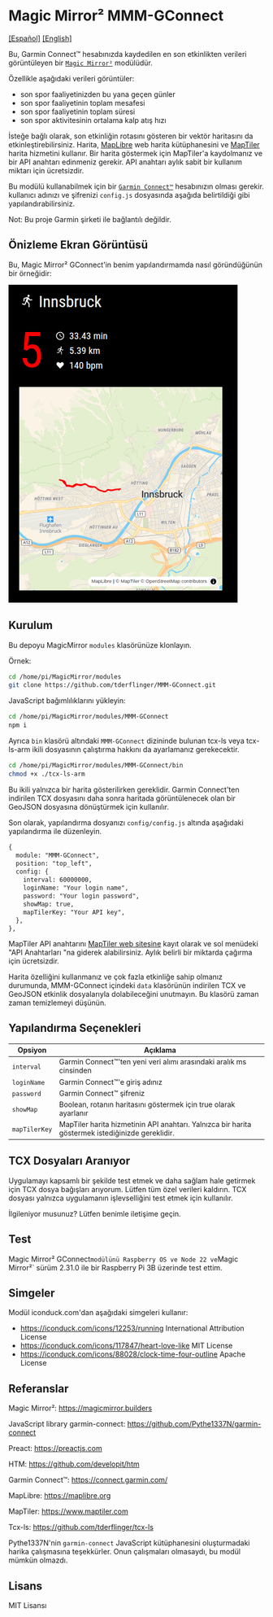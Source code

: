 # Magic Mirror² MMM-GConnect

[[Español]](./README-es.md) [[English]](./README.md)

Bu, Garmin Connect™ hesabınızda
kaydedilen en son etkinlikten verileri görüntüleyen bir [``Magic Mirror²``](https://magicmirror.builders/) modülüdür.

Özellikle aşağıdaki verileri görüntüler:
- son spor faaliyetinizden bu yana geçen günler
- son spor faaliyetinin toplam mesafesi
- son spor faaliyetinin toplam süresi
- son spor aktivitesinin ortalama kalp atış hızı

İsteğe bağlı olarak, son etkinliğin rotasını gösteren bir vektör haritasını da etkinleştirebilirsiniz. Harita, [MapLibre](https://maplibre.org) web harita kütüphanesini ve [MapTiler](https://www.maptiler.com) harita hizmetini kullanır. Bir harita göstermek için MapTiler'a kaydolmanız ve bir API anahtarı edinmeniz gerekir. API anahtarı aylık sabit bir kullanım miktarı için ücretsizdir.

Bu modülü kullanabilmek için bir [`Garmin Connect™`](https://connect.garmin.com/) hesabınızın olması gerekir. kullanıcı adınızı ve şifrenizi `config.js` dosyasında aşağıda belirtildiği gibi yapılandırabilirsiniz.

Not: Bu proje Garmin şirketi ile bağlantılı değildir.

## Önizleme Ekran Görüntüsü

Bu, Magic Mirror² GConnect'in benim yapılandırmamda nasıl göründüğünün bir örneğidir:

![Magic Mirror² GConnect exmaple screen](./doc/screenshot-MMM-GConnect-Up.png)

## Kurulum

Bu depoyu MagicMirror `modules` klasörünüze klonlayın.

Örnek:

```bash
cd /home/pi/MagicMirror/modules
git clone https://github.com/tderflinger/MMM-GConnect.git
```

JavaScript bağımlılıklarını yükleyin:

```bash
cd /home/pi/MagicMirror/modules/MMM-GConnect
npm i
```

Ayrıca `bin` klasörü altındaki `MMM-GConnect` dizininde bulunan tcx-ls veya tcx-ls-arm ikili dosyasının çalıştırma hakkını da ayarlamanız gerekecektir.

```bash
cd /home/pi/MagicMirror/modules/MMM-GConnect/bin
chmod +x ./tcx-ls-arm
```

Bu ikili yalnızca bir harita gösterilirken gereklidir. Garmin Connect'ten indirilen TCX dosyasını daha sonra haritada görüntülenecek olan bir GeoJSON dosyasına dönüştürmek için kullanılır.

Son olarak, yapılandırma dosyanızı `config/config.js` altında aşağıdaki yapılandırma ile düzenleyin.
```
{	
  module: "MMM-GConnect",
  position: "top_left",
  config: {
    interval: 60000000,
    loginName: "Your login name",
    password: "Your login password",
    showMap: true,
    mapTilerKey: "Your API key",
  },
},
```

MapTiler API anahtarını [MapTiler web sitesine](https://www.maptiler.com) kayıt olarak ve sol menüdeki "API Anahtarları "na giderek alabilirsiniz. Aylık belirli bir miktarda çağırma için ücretsizdir.

Harita özelliğini kullanmanız ve çok fazla etkinliğe sahip olmanız durumunda, MMM-GConnect içindeki `data` klasörünün indirilen TCX ve GeoJSON etkinlik dosyalarıyla dolabileceğini unutmayın. Bu klasörü zaman zaman temizlemeyi düşünün.

## Yapılandırma Seçenekleri
| **Opsiyon**        | **Açıklama** |
| --- | --- |
| `interval`      | Garmin Connect™'ten yeni veri alımı arasındaki aralık ms cinsinden |
| `loginName`      | Garmin Connect™'e giriş adınız |
| `password`      | Garmin Connect™ şifreniz |
| `showMap`      | Boolean, rotanın haritasını göstermek için true olarak ayarlanır |
| `mapTilerKey`      | MapTiler harita hizmetinin API anahtarı. Yalnızca bir harita göstermek istediğinizde gereklidir. |

## TCX Dosyaları Aranıyor

Uygulamayı kapsamlı bir şekilde test etmek ve daha sağlam hale getirmek için TCX dosya bağışları arıyorum.
Lütfen tüm özel verileri kaldırın. TCX dosyası yalnızca uygulamanın işlevselliğini test etmek için kullanılır.

İlgileniyor musunuz? Lütfen benimle iletişime geçin.

## Test

Magic Mirror² GConnect` modülünü Raspberry OS
ve Node 22 ve `Magic Mirror²` sürüm 2.31.0 ile bir Raspberry Pi 3B üzerinde test ettim.

## Simgeler

Modül iconduck.com'dan aşağıdaki simgeleri kullanır:

- https://iconduck.com/icons/12253/running International Attribution License
- https://iconduck.com/icons/117847/heart-love-like MIT License
- https://iconduck.com/icons/88028/clock-time-four-outline Apache License

## Referanslar

Magic Mirror²: https://magicmirror.builders

JavaScript library garmin-connect: https://github.com/Pythe1337N/garmin-connect

Preact: https://preactjs.com

HTM: https://github.com/developit/htm

Garmin Connect™: https://connect.garmin.com/

MapLibre: https://maplibre.org

MapTiler: https://www.maptiler.com

Tcx-ls: https://github.com/tderflinger/tcx-ls

Pythe1337N'nin `garmin-connect` JavaScript kütüphanesini oluşturmadaki harika çalışmasına teşekkürler.
Onun çalışmaları olmasaydı, bu modül mümkün olmazdı.

## Lisans

MIT Lisansı